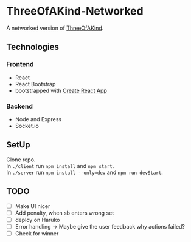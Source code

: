 # ThreeOfAKind-Networked
A networked version of [ThreeOfAKind](https://github.com/Jana-Z/threeOfAKind).


## Technologies
### Frontend
- React
- React Bootstrap
- bootstrapped with [Create React App](https://github.com/facebook/create-react-app)
### Backend
- Node and Express
- Socket.io

## SetUp
Clone repo.  
In `./client` run `npm install` and `npm start`.  
In `./server` run `npm install --only=dev` and `npm run devStart`.

## TODO
- [ ] Make UI nicer
- [ ] Add penalty, when sb enters wrong set
- [ ] deploy on Haruko
- [ ] Error handling -> Maybe give the user feedback why actions failed?
- [ ] Check for winner